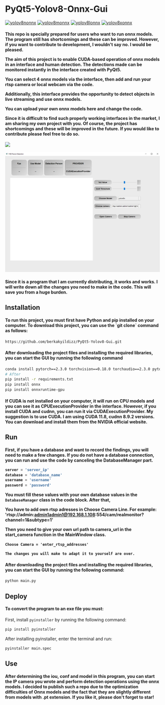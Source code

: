 # PyQt5-Yolov8-Onnx-Gui

[![yolov8nonnx](https://img.shields.io/badge/yolov8nonnx-Download-brightgreen)](https://drive.google.com/file/d/1eCX7RFXoYOAbkrxWQopf7kRasvAFTZPV/view?usp=drive_link)
[![yolov8monnx](https://img.shields.io/badge/yolov8monnx-Download-brightgreen)](https://drive.google.com/file/d/1aR6F0mMLgyb8wof3fgfEe-wbZIuFEvwW/view?usp=drive_link)
[![yolov8lonnx](https://img.shields.io/badge/yolov8lonnx-Download-brightgreen)](https://drive.google.com/file/d/1oIZzHVXNa1h7_oCoaCXisfGQPgNxfqAH/view?usp=drive_link)
[![yolov8xonnx](https://img.shields.io/badge/yolov8xonnx-Download-brightgreen)](https://drive.google.com/file/d/1OULaYUwwkUDFBBIgwRJiz5YIAj3tyv8t/view?usp=drive_link)

<h4>
  This repo is specially prepared for users who want to run onnx models. The program still has shortcomings and these can be improved. However, if you want to contribute to development, I wouldn't say no. I would be pleased.

  The aim of this project is to enable CUDA-based operation of onnx models in an interface and human detection. The detections made can be monitored instantly in the interface created with PyQt5. 

  You can select 4 onnx models via the interface, then add and run your rtsp camera or local webcam via the code. 

  Additionally, this interface provides the opportunity to detect objects in live streaming and use onnx models. 

  You can upload your own onnx models here and change the code. 

  Since it is difficult to find such properly working interfaces in the market, I am sharing my own project with you. Of course, the project has shortcomings and these will be improved in the future. If you would like to contribute please feel free to do so.
</h4>

![](https://github.com/berkakyildizz/PyQt5-Yolov8-Gui/blob/main/gif.gif?raw=true)

![](https://github.com/berkakyildizz/PyQt5-Yolov8-Gui/blob/main/icon/aaaaaaa.png?raw=true)


<h4>
  Since it is a program that I am currently distributing, it works and works. I will write down all the changes you need to make in the code. This will save you from a huge burden.
</h4>

## Installation

<h4>
  To run this project, you must first have Python and pip installed on your computer.
  To download this project, you can use the `git clone` command as follows:
</h4>

```sh
https://github.com/berkakyildizz/PyQt5-Yolov8-Gui.git
```
<h4>
  After downloading the project files and installing the required libraries, you can start the GUI by running the following command
</h4>

```sh
conda install pytorch==2.3.0 torchvision==0.18.0 torchaudio==2.3.0 pytorch-cuda=11.8 -c pytorch -c nvidia
# After 
pip install -r requirements.txt
pip install onnx
pip install onnxruntime-gpu
```
<h4>
  If CUDA is not installed on your computer, it will run on CPU models and you can see it as CPUExecutionProvider in the interface. However, if you install CUDA and cudnn, you can run it via CUDAExecutionProvider. My suggestion is to use CUDA.
  I am using CUDA 11.8, cudnn 8.9.2 versions. You can download and install them from the NVIDIA official website.
</h4>

## Run

<h4>
  First, if you have a database and want to record the findings, you will need to make a few changes. If you do not have a database connection, you can run and use the code by canceling the DatabaseManager part.
  

```python
server = 'server_ip'
database = 'database_name'
username = 'username'
password = 'password'
```
   
   You must fill these values ​​with your own database values ​​in the `DatabaseManager` class in the code block.
   After that, 
   
   You have to add own rtsp adresses in Choose Camera Line. For example: 'rtsp://admin:admin1admin1@192.168.1.108:554/cam/realmonitor?channel=1&subtype=1'

   Then you need to give your own url path to camera_url in the start_camera function in the MainWindow class.

   `Choose Camera = 'enter_rtsp_addresses'`

    The changes you will make to adapt it to yourself are over.
</h4>

<h4>
  After downloading the project files and installing the required libraries, you can start the GUI by running the following command:
</h4>

```sh
python main.py
```
## Deploy

#### To convert the program to an exe file you must:

First, install `pyinstaller` by running the following command:

```sh
pip install pyinstaller
```

After installing pyinstaller, enter the terminal and run:

```sh
pyinstaller main.spec
```

## Use

<h4>
  After determining the iou, conf and model in this program, you can start the IP camera you wrote and perform detection operations using the onnx models. I decided to publish such a repo due to the optimization difficulties of Onnx models and the fact that they are      slightly different from models with .pt extension. If you like it, please don't forget to star!

</h4>
